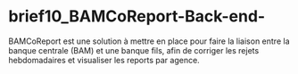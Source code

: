 # brief10_BAMCoReport-Back-end-
BAMCoReport est une solution à mettre en place pour faire la liaison entre la banque centrale (BAM) et une banque fils, afin de corriger les rejets hebdomadaires et visualiser les reports par agence.
